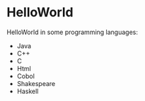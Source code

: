# HelloWorld

HelloWorld in some programming languages:

  - Java
  - C++
  - C
  - Html
  - Cobol
  - Shakespeare
  - Haskell
